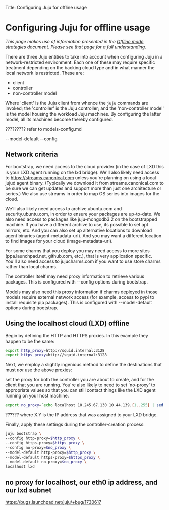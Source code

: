 Title: Configuring Juju for offline usage

# Configuring Juju for offline usage

*This page makes use of information presented in the
[Offline mode strategies][charms-offline-strategies] document. Please see that
page for a full understanding.*

There are three Juju entities to take into account when configuring Juju in a
network-restricted environment. Each one of these may require specific
treatment depending on the backing cloud type and in what manner the local
network is restricted. These are:

 - client
 - controller
 - non-controller model

Where 'client' is the Juju client from whence the `juju` commands are invoked;
the 'controller' is the Juju controller; and the 'non-controller model' is the
model housing the workload Juju machines. By configuring the latter model, all
its machines become thereby configured.

????????? refer to models-config.md

--model-default
--config

## Network criteria

For bootstrap, we need access to the cloud provider (in the case of LXD this is
your LXD agent running on the lxd bridge).
We'll also likely need access to https://streams.canonical.com unless you're
planning on using a local jujud agent binary. (Typically we download it from
streams.canonical.com to be sure we can get updates and support more than just
one architecture or series.) We also use streams in order to map OS series into
images for the cloud.

We'll also likely need access to archive.ubuntu.com and security.ubuntu.com, in
order to ensure your packages are up-to-date. We also need access to packages
like juju-mongodb3.2 on the bootstrapped machine.
If you have a different archive to use, its possible to set apt mirrors, etc.
And you can also set up alternative locations to download agent binaries
(agent-metadata-url). And you may want a different location to find images for
your cloud (image-metadata-url).

For some charms that you deploy you may need access to more sites
(ppa.launchpad.net, github.com, etc.), that is very application specific.
You'll also need access to jujucharms.com if you want to use store charms
rather than local charms.

The controller itself may need proxy information to retrieve various
packages. This is configured with --config options during bootstrap.

Models may also need this proxy information if charms deployed in those models
require external network access (for example, access to pypi to install
requisite pip packages). This is configured with --model-default options during
bootstrap.

## Using the localhost cloud (LXD) offline

Begin by defining the HTTP and HTTPS proxies. In this example they happen to be
the same:

```bash
export http_proxy=http://squid.internal:3128
export https_proxy=http://squid.internal:3128
```

Next, we employ a slightly ingenious method to define the destinations that
must *not* use the above proxies:

set the proxy for both the controller you are about to create, and for the
client that you are running. You're also likely to need to set 'no-proxy' to
appropriate values so that you can still contact things like the LXD agent
running on your host machine.

```bash
export no_proxy=`echo localhost 10.245.67.130 10.44.139.{1..255} | sed 's/ /,/g'`
```

?????? where X.Y is the IP address that was assigned to your LXD bridge. 

Finally, apply these settings during the controller-creation process:

```bash
juju bootstrap \
--config http-proxy=$http_proxy \
--config https-proxy=$https_proxy \
--config no-proxy=$no_proxy \
--model-default http-proxy=$http_proxy \
--model-default https-proxy=$https_proxy \
--model-default no-proxy=$no_proxy \
localhost lxd
```

## no proxy for localhost, our eth0 ip address, and our lxd subnet
https://bugs.launchpad.net/juju/+bug/1730617

<!-- LINKS -->

[charms-offline-deploying]: ./charms-offline-deploying.html
[charms-offline-strategies]: ./charms-offline-strategies.html
